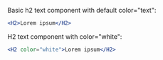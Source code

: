 Basic h2 text component with default color="text":

```jsx
<H2>Lorem ipsum</H2>
```

H2 text component with color="white":

```jsx
<H2 color="white">Lorem ipsum</H2>
```
